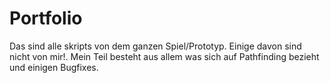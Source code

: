 # Portfolio
Das sind alle skripts von dem ganzen Spiel/Prototyp. Einige davon sind nicht von mir!. Mein Teil besteht aus allem was sich auf Pathfinding bezieht und einigen Bugfixes.
